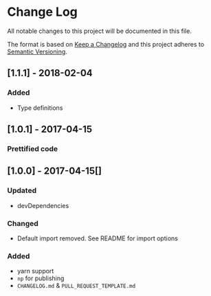 # Change Log
All notable changes to this project will be documented in this file.

The format is based on [Keep a Changelog](http://keepachangelog.com/)
and this project adheres to [Semantic Versioning](http://semver.org/).

## [1.1.1] - 2018-02-04
### Added
- Type definitions

## [1.0.1] - 2017-04-15
### Prettified code

## [1.0.0] - 2017-04-15[]
### Updated
- devDependencies

### Changed
- Default import removed. See README for import options

### Added
- yarn support
- `np` for publishing
- `CHANGELOG.md` & `PULL_REQUEST_TEMPLATE.md`